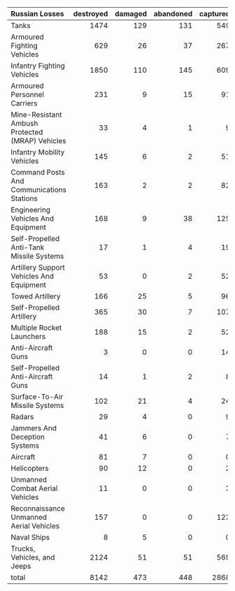 | Russian Losses                                   |   destroyed |   damaged |   abandoned |   captured |   total |
|:-------------------------------------------------|------------:|----------:|------------:|-----------:|--------:|
| Tanks                                            |        1474 |       129 |         131 |        549 |    2283 |
| Armoured Fighting Vehicles                       |         629 |        26 |          37 |        267 |     959 |
| Infantry Fighting Vehicles                       |        1850 |       110 |         145 |        609 |    2714 |
| Armoured Personnel Carriers                      |         231 |         9 |          15 |         91 |     346 |
| Mine-Resistant Ambush Protected  (MRAP) Vehicles |          33 |         4 |           1 |          9 |      47 |
| Infantry Mobility Vehicles                       |         145 |         6 |           2 |         51 |     204 |
| Command Posts And Communications Stations        |         163 |         2 |           2 |         82 |     249 |
| Engineering Vehicles And Equipment               |         168 |         9 |          38 |        125 |     340 |
| Self-Propelled Anti-Tank Missile Systems         |          17 |         1 |           4 |         19 |      41 |
| Artillery Support Vehicles And Equipment         |          53 |         0 |           2 |         52 |     107 |
| Towed Artillery                                  |         166 |        25 |           5 |         96 |     292 |
| Self-Propelled Artillery                         |         365 |        30 |           7 |        107 |     509 |
| Multiple Rocket Launchers                        |         188 |        15 |           2 |         52 |     257 |
| Anti-Aircraft Guns                               |           3 |         0 |           0 |         14 |      17 |
| Self-Propelled Anti-Aircraft Guns                |          14 |         1 |           2 |          8 |      25 |
| Surface-To-Air Missile Systems                   |         102 |        21 |           4 |         24 |     151 |
| Radars                                           |          29 |         4 |           0 |          9 |      42 |
| Jammers And Deception Systems                    |          41 |         6 |           0 |          7 |      54 |
| Aircraft                                         |          81 |         7 |           0 |          0 |      88 |
| Helicopters                                      |          90 |        12 |           0 |          2 |     104 |
| Unmanned Combat Aerial Vehicles                  |          11 |         0 |           0 |          3 |      14 |
| Reconnaissance Unmanned Aerial Vehicles          |         157 |         0 |           0 |        123 |     280 |
| Naval Ships                                      |           8 |         5 |           0 |          0 |      13 |
| Trucks, Vehicles, and Jeeps                      |        2124 |        51 |          51 |        569 |    2795 |
| total                                            |        8142 |       473 |         448 |       2868 |   11931 |